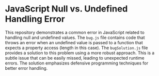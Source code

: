 # JavaScript Null vs. Undefined Handling Error

This repository demonstrates a common error in JavaScript related to handling null and undefined values. The `bug.js` file contains code that throws an error when an undefined value is passed to a function that expects a property access (length in this case). The `bugSolution.js` file provides a solution to this problem using a more robust approach.  This is a subtle issue that can be easily missed, leading to unexpected runtime errors.  The solution emphasizes defensive programming techniques for better error handling.